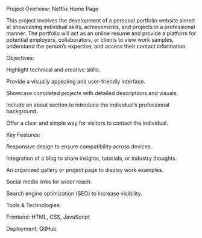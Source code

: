 




Project Overview: Netflix Home Page

This project involves the development of a personal portfolio website aimed at showcasing individual skills, achievements, and projects in a professional manner. The portfolio will act as an online resume and provide a platform for potential employers, collaborators, or clients to view work samples, understand the person’s expertise, and access their contact information.

Objectives:

Highlight technical and creative skills.

Provide a visually appealing and user-friendly interface.

Showcase completed projects with detailed descriptions and visuals.

Include an about section to introduce the individual’s professional background.

Offer a clear and simple way for visitors to contact the individual.


Key Features:

Responsive design to ensure compatibility across devices.

Integration of a blog to share insights, tutorials, or industry thoughts.

An organized gallery or project page to display work examples.

Social media links for wider reach.

Search engine optimization (SEO) to increase visibility.


Tools & Technologies:

Frontend: HTML, CSS, JavaScript 

Deployment: GitHub 
